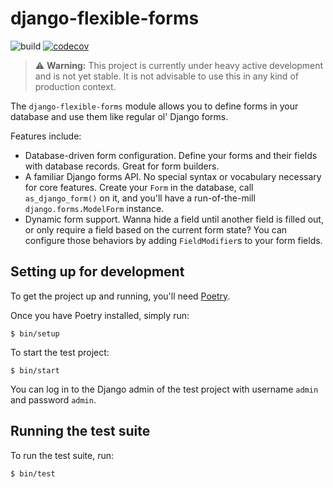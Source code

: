 # django-flexible-forms

![build](https://github.com/eabruzzese/django-flexible-forms/workflows/build/badge.svg)
[![codecov](https://codecov.io/gh/eabruzzese/django-flexible-forms/branch/master/graph/badge.svg)](https://codecov.io/gh/eabruzzese/django-flexible-forms)

> ⚠️ **Warning:** This project is currently under heavy active development
> and is not yet stable. It is not advisable to use this in any kind of
> production context.

The `django-flexible-forms` module allows you to define forms in your
database and use them like regular ol' Django forms.

Features include:

- Database-driven form configuration. Define your forms and their fields with
  database records. Great for form builders.
- A familiar Django forms API. No special syntax or vocabulary necessary for
  core features. Create your `Form` in the database, call `as_django_form()` on
  it, and you'll have a run-of-the-mill `django.forms.ModelForm` instance.
- Dynamic form support. Wanna hide a field until another field is filled out,
  or only require a field based on the current form state? You can configure
  those behaviors by adding `FieldModifier`s to your form fields.

## Setting up for development

To get the project up and running, you'll need [Poetry](https://python-poetry.org/docs/#installation).

Once you have Poetry installed, simply run:

```
$ bin/setup
```

To start the test project:

```
$ bin/start
```

You can log in to the Django admin of the test project with username `admin` and password `admin`.

## Running the test suite

To run the test suite, run:

```
$ bin/test
```
